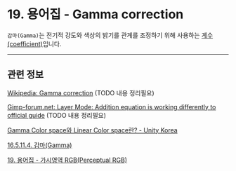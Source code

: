 # 19. 용어집 - Gamma correction

`감마(Gamma)`는 전기적 강도와 색상의 밝기를 관계를 조정하기 위해 사용하는 [계수(coefficient)](https://namu.wiki/w/%EA%B3%84%EC%88%98)입니다.

***

## 관련 정보
[Wikipedia: Gamma correction](https://en.wikipedia.org/wiki/Gamma_correction)
(TODO 내용 정리필요)

[Gimp-forum.net: Layer Mode: Addition equation is working differently to official guide](https://www.gimp-forum.net/Thread-Layer-Mode-Addition-equation-is-working-differently-to-official-guide)
(TODO 내용 정리필요)

[Gamma Color space와 Linear Color space란? - Unity Korea](https://www.youtube.com/watch?v=Xwlm5V-bnBc)

[16.5.11.4. 감마(Gamma)](./16-05-11-04-gamma.md)

[19. 용어집 - 가시영역 RGB(Perceptual RGB)](./19-glossaryx-perceptual_rgb.md)